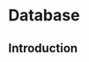 # Database

<meta name="description" content="Learn how to use the database abstraction layer of the framework.">

## Introduction
